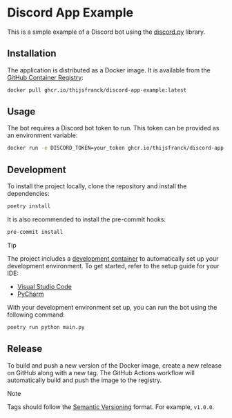 # Discord App Example

This is a simple example of a Discord bot using the [discord.py](https://discordpy.readthedocs.io/en/latest/) library.

## Installation

The application is distributed as a Docker image. It is available from the [GitHub Container Registry](https://github.com/thijsfranck?tab=packages&repo_name=discord-app-example):

```bash
docker pull ghcr.io/thijsfranck/discord-app-example:latest
```

## Usage

The bot requires a Discord bot token to run. This token can be provided as an environment variable:

```bash
docker run -e DISCORD_TOKEN=your_token ghcr.io/thijsfranck/discord-app-example:latest
```

## Development

To install the project locally, clone the repository and install the dependencies:

```bash
poetry install
```

It is also recommended to install the pre-commit hooks:

```bash
pre-commit install
```

> [!TIP]
> The project includes a [development container](https//containers.dev) to automatically set up your development environment.
> To get started, refer to the setup guide for your IDE:
> - [Visual Studio Code](https://code.visualstudio.com/docs/devcontainers/tutorialpycha)
> - [PyCharm](https://www.jetbrains.com/help/pycharm/connect-to-devcontainer.html)

With your development environment set up, you can run the bot using the following command:

```bash
poetry run python main.py
```

## Release

To build and push a new version of the Docker image, create a new release on GitHub along with a new tag. The GitHub Actions workflow will automatically build and push the image to the registry.

> [!NOTE]
> Tags should follow the [Semantic Versioning](https://semver.org/) format. For example, `v1.0.0`.
